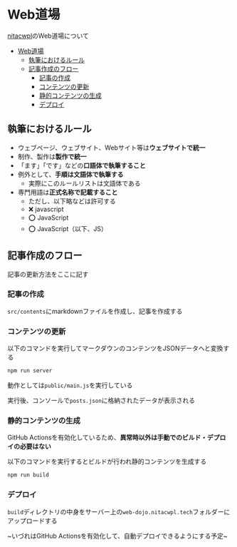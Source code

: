 # Web道場

[nitacwpl](https://nitacwpl.tech)のWeb道場について

- [Web道場](#web道場)
  - [執筆におけるルール](#執筆におけるルール)
  - [記事作成のフロー](#記事作成のフロー)
    - [記事の作成](#記事の作成)
    - [コンテンツの更新](#コンテンツの更新)
    - [静的コンテンツの生成](#静的コンテンツの生成)
    - [デプロイ](#デプロイ)

## 執筆におけるルール

- ウェブページ、ウェブサイト、Webサイト等は**ウェブサイトで統一**
- 制作、製作は**製作で統一**
- 「ます」「です」などの**口語体で執筆すること**
- 例外として、**手順は文語体で執筆する**
  - 実際にこのルールリストは文語体である
- 専門用語は**正式名称で記載すること**
  - ただし、以下略などは許可する
  - ❌ javascript
  - ⭕ JavaScript
  - ⭕ JavaScript（以下、JS）

## 記事作成のフロー

記事の更新方法をここに記す

### 記事の作成

`src/contents`にmarkdownファイルを作成し、記事を作成する

### コンテンツの更新

以下のコマンドを実行してマークダウンのコンテンツをJSONデータへと変換する

```bash
npm run server
```

動作としては`public/main.js`を実行している

実行後、コンソールで`posts.json`に格納されたデータが表示される

### 静的コンテンツの生成

GitHub Actionsを有効化しているため、**異常時以外は手動でのビルド・デプロイの必要はない**

以下のコマンドを実行するとビルドが行われ静的コンテンツを生成する

```bash
npm run build
```

### デプロイ

`build`ディレクトリの中身をサーバー上の`web-dojo.nitacwpl.tech`フォルダーにアップロードする

~いづれはGitHub Actionsを有効化して、自動デプロイできるようにする予定~
